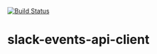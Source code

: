 [![Build Status](https://travis-ci.org/ramzimaalej/slack-events-api-client.svg?branch=master)](https://travis-ci.org/ramzimaalej/slack-events-api-client) 

# slack-events-api-client

